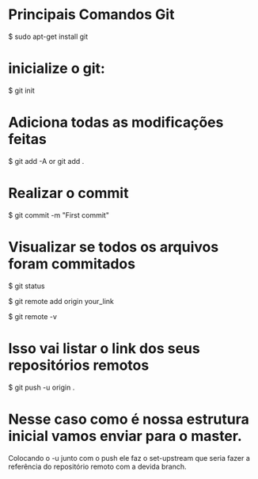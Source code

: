 # Principais Comandos Git
$ sudo apt-get install git

# inicialize o git:
$ git init

# Adiciona todas as modificações feitas
$ git add -A or git add .

# Realizar o commit
$ git commit -m "First commit"

# Visualizar se todos os arquivos foram commitados
$ git status

$ git remote add origin your_link

$ git remote -v
# Isso vai listar o link dos seus repositórios remotos

$ git push -u origin <branch>.
# Nesse caso como é nossa estrutura inicial vamos enviar para o master.
Colocando o -u junto com o push ele faz o set-upstream que seria fazer a referência do repositório remoto com a devida branch.
